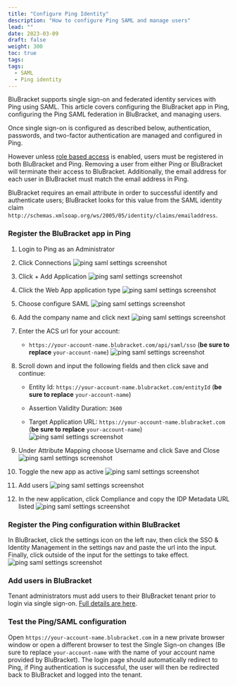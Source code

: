 ```yaml
---
title: "Configure Ping Identity"
description: "How to configure Ping SAML and manage users"
lead: ""
date: 2023-03-09
draft: false
weight: 300
toc: true
tags:
tags:
  - SAML
  - Ping identity
---
```


BluBracket supports single sign-on and federated identity services with Ping using SAML. This article covers configuring the BluBracket app in Ping, configuring the Ping SAML federation in BluBracket, and managing users.

Once single sign-on is configured as described below, authentication, passwords, and two-factor authentication are managed and configured in Ping.

However unless [role based access](/how-to/role-based-access-control/) is enabled, users must be registered in both BluBracket and Ping. Removing a user from either Ping or BluBracket will terminate their access to BluBracket. Additionally, the email address for each user in BluBracket must match the email address in Ping.

BluBracket requires an email attribute in order to successful identify and authenticate users; BluBracket looks for this value from the SAML identity claim `http://schemas.xmlsoap.org/ws/2005/05/identity/claims/emailaddress`.

### Register the BluBracket app in Ping

1. Login to Ping as an Administrator

2. Click Connections
![ping saml settings screenshot](ping-setup-1.png)

3. Click + Add Application
![ping saml settings screenshot](ping-setup-2.png)

4. Click the Web App application type
![ping saml settings screenshot](ping-setup-3.png)

5. Choose configure SAML
![ping saml settings screenshot](ping-setup-4.png)

6. Add the company name and click next
![ping saml settings screenshot](ping-setup-5.png)

7. Enter the ACS url for your account:
    - `https://your-account-name.blubracket.com/api/saml/sso` (**be sure to replace** `your-account-name`)
![ping saml settings screenshot](ping-setup-6.png)

8. Scroll down and input the following fields and then click save and continue:
    - Entity Id: `https://your-account-name.blubracket.com/entityId` (**be sure to replace** `your-account-name`)

    - Assertion Validity Duration: `3600`

    - Target Application URL: `https://your-account-name.blubracket.com` (**be sure to replace** `your-account-name`)
![ping saml settings screenshot](ping-setup-7.png)

9. Under Attribute Mapping choose Username and click Save and Close
![ping saml settings screenshot](ping-setup-8.png)

10. Toggle the new app as active
![ping saml settings screenshot](ping-setup-9.png)

11. Add users
![ping saml settings screenshot](ping-setup-10.png)

12. In the new application, click Compliance and copy the IDP Metadata URL listed
![ping saml settings screenshot](ping-setup-11.png)

### Register the Ping configuration within BluBracket

In BluBracket, click the settings icon on the left nav, then click the SSO & Identity Management in the settings nav and paste the url into the input. Finally, click outside of the input for the settings to take effect.
  ![ping saml settings screenshot](saml-setup-metadata.png)

### Add users in BluBracket

Tenant administrators must add users to their BluBracket tenant prior to login via single sign-on. [Full details are here](/how-to/add-user/).

### Test the Ping/SAML configuration

Open `https://your-account-name.blubracket.com` in a new private browser window or open a different browser to test the Single Sign-on changes (Be sure to replace `your-account-name` with the name of your account name provided by BluBracket). The login page should automatically redirect to Ping, if Ping authentication is successful, the user will then be redirected back to BluBracket and logged into the tenant.
